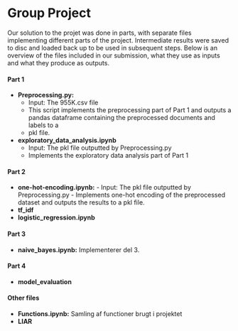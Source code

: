 # Group Project

Our solution to the projet was done in parts, with separate files implementing different parts of the project. Intermediate results were saved to disc and loaded back up to be used in subsequent steps. Below is an overview of the files included in our submission, what they use as inputs and what they produce as outputs.

#### Part 1
- **Preprocessing.py:**
    - Input: The 955K.csv file
    - This script implements the preprocessing part of Part 1 and outputs a pandas dataframe containing the preprocessed documents and labels to a
    - pkl file.
- **exploratory_data_analysis.ipynb**
    - Input: The pkl file outputted by Preprocessing.py
    - Implements the exploratory data analysis part of Part 1
#### Part 2
- **one-hot-encoding.ipynb:**
      - Input: The pkl file outputted by Preprocessing.py
      - Implements one-hot encoding of the preprocessed dataset and outputs the results to a pkl file.
- **tf_idf**
- **logistic_regression.ipynb**
#### Part 3
- **naive_bayes.ipynb:** Implementerer del 3.

#### Part 4
- **model_evaluation**

#### Other files
- **Functions.ipynb:** Samling af functioner brugt i projektet
- **LIAR**
